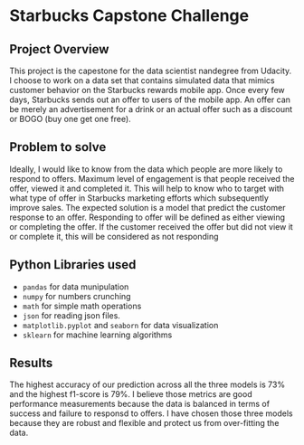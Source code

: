 # Starbucks Capstone Challenge
## Project Overview
This project is the capestone for the data scientist nandegree from Udacity.  I choose to work on a data set that contains simulated data that mimics customer behavior on the Starbucks rewards mobile app. Once every few days, Starbucks sends out an offer to users of the mobile app. An offer can be merely an advertisement for a drink or an actual offer such as a discount or BOGO (buy one get one free). 
## Problem to solve 
Ideally, I would like to know from the data which people are more likely to respond to offers. Maximum level of engagement is that people received the offer, viewed it and completed it. This will help to know who to target with what type of offer in Starbucks marketing efforts which subsequently improve sales. The expected solution is a model that predict the customer response to an offer. Responding to offer will be defined as either viewing or completing the offer. If the customer received the offer but did not view it or complete it, this will be considered as not responding
## Python Libraries used 
 - `pandas` for data munipulation 
 - `numpy` for numbers crunching 
 - `math` for simple math operations
 - `json` for reading json files. 
 - `matplotlib.pyplot` and `seaborn` for data visualization
 - `sklearn` for machine learning algorithms 
 ## Results 
 The highest accuracy of our prediction across all the three models is 73% and the highest f1-score is 79%. I believe those metrics are good performance measurements because the data is balanced in terms of success and failure to responsd to offers. I have chosen those three models because they are robust and flexible and protect us from over-fitting the data. 
